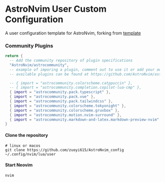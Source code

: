 # AstroNvim User Custom Configuration

A user configuration template for AstroNvim, forking from [template](https://github.com/AstroNvim/user_example)

### Community Plugins

```lua
return {
  -- Add the community repository of plugin specifications
  "AstroNvim/astrocommunity",
  -- example of imporing a plugin, comment out to use it or add your own
  -- available plugins can be found at https://github.com/AstroNvim/astrocommunity

  -- { import = "astrocommunity.colorscheme.catppuccin" },
  -- { import = "astrocommunity.completion.copilot-lua-cmp" },
  { import = "astrocommunity.pack.typescript" },
  { import = "astrocommunity.pack.vue" },
  { import = "astrocommunity.pack.tailwindcss" },
  { import = "astrocommunity.colorscheme.tokyonight" },
  { import = "astrocommunity.colorscheme.gruvbox" },
  { import = "astrocommunity.motion.nvim-surround" },
  { import = "astrocommunity.markdown-and-latex.markdown-preview-nvim" },
}
```
#### Clone the repository

```shell
# linux or macos
git clone https://github.com/zuoyi615/AstroNvim_config ~/.config/nvim/lua/user
```

#### Start Neovim

```shell
nvim
```
